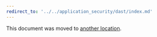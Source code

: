 ```yaml
---
redirect_to: '../../application_security/dast/index.md'
---
```


This document was moved to [another location](../../application_security/dast/index.md).

<!-- This redirect file can be deleted after February 1, 2021. -->
<!-- Before deletion, see: https://docs.gitlab.com/ee/development/documentation/#move-or-rename-a-page -->
